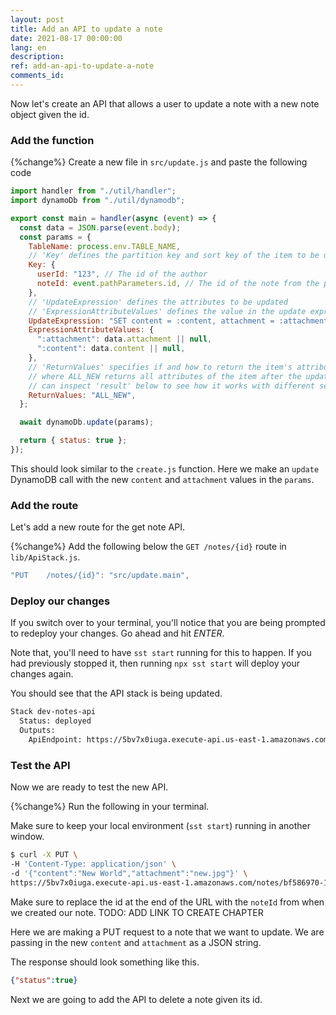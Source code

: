 ```yaml
---
layout: post
title: Add an API to update a note
date: 2021-08-17 00:00:00
lang: en
description: 
ref: add-an-api-to-update-a-note
comments_id: 
---
```


Now let's create an API that allows a user to update a note with a new note object given the id.

### Add the function

{%change%} Create a new file in `src/update.js` and paste the following code

``` javascript
import handler from "./util/handler";
import dynamoDb from "./util/dynamodb";

export const main = handler(async (event) => {
  const data = JSON.parse(event.body);
  const params = {
    TableName: process.env.TABLE_NAME,
    // 'Key' defines the partition key and sort key of the item to be updated
    Key: {
      userId: "123", // The id of the author
      noteId: event.pathParameters.id, // The id of the note from the path
    },
    // 'UpdateExpression' defines the attributes to be updated
    // 'ExpressionAttributeValues' defines the value in the update expression
    UpdateExpression: "SET content = :content, attachment = :attachment",
    ExpressionAttributeValues: {
      ":attachment": data.attachment || null,
      ":content": data.content || null,
    },
    // 'ReturnValues' specifies if and how to return the item's attributes,
    // where ALL_NEW returns all attributes of the item after the update; you
    // can inspect 'result' below to see how it works with different settings
    ReturnValues: "ALL_NEW",
  };

  await dynamoDb.update(params);

  return { status: true };
});
```

This should look similar to the `create.js` function. Here we make an `update` DynamoDB call with the new `content` and `attachment` values in the `params`.

### Add the route

Let's add a new route for the get note API.

{%change%} Add the following below the `GET /notes/{id}` route in `lib/ApiStack.js`.

``` js
"PUT    /notes/{id}": "src/update.main",
```

### Deploy our changes

If you switch over to your terminal, you'll notice that you are being prompted to redeploy your changes. Go ahead and hit _ENTER_.

Note that, you'll need to have `sst start` running for this to happen. If you had previously stopped it, then running `npx sst start` will deploy your changes again.

You should see that the API stack is being updated.

``` bash
Stack dev-notes-api
  Status: deployed
  Outputs:
    ApiEndpoint: https://5bv7x0iuga.execute-api.us-east-1.amazonaws.com
```

### Test the API

Now we are ready to test the new API.

{%change%} Run the following in your terminal.

Make sure to keep your local environment (`sst start`) running in another window.

``` bash
$ curl -X PUT \
-H 'Content-Type: application/json' \
-d '{"content":"New World","attachment":"new.jpg"}' \
https://5bv7x0iuga.execute-api.us-east-1.amazonaws.com/notes/bf586970-1007-11eb-a17f-a5105a0818d3
```

Make sure to replace the id at the end of the URL with the `noteId` from when we created our note. TODO: ADD LINK TO CREATE CHAPTER

Here we are making a PUT request to a note that we want to update. We are passing in the new `content` and `attachment` as a JSON string.

The response should look something like this.

``` json
{"status":true}
```

Next we are going to add the API to delete a note given its id.
